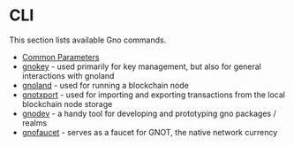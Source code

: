 # CLI

This section lists available Gno commands.

* [Common Parameters](common-parameters.md)
* [gnokey](gnokey.md) - used primarily for key management, but also for general interactions with gnoland
* [gnoland](gnoland.md) - used for running a blockchain node
* [gnotxport](gnotxport.md) - used for importing and exporting transactions from the local blockchain node storage
* [gnodev](gnodev.md) - a handy tool for developing and prototyping gno packages / realms
* [gnofaucet](gnofaucet.md) - serves as a faucet for GNOT, the native network currency

